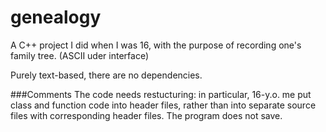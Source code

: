 # genealogy
A C++ project I did when I was 16, with the purpose of recording one's family tree. (ASCII uder interface)

Purely text-based, there are no dependencies.

###Comments
The code needs restucturing: in particular, 16-y.o. me put class and function code into header files, rather than into separate source files with corresponding header files.
The program does not save.
